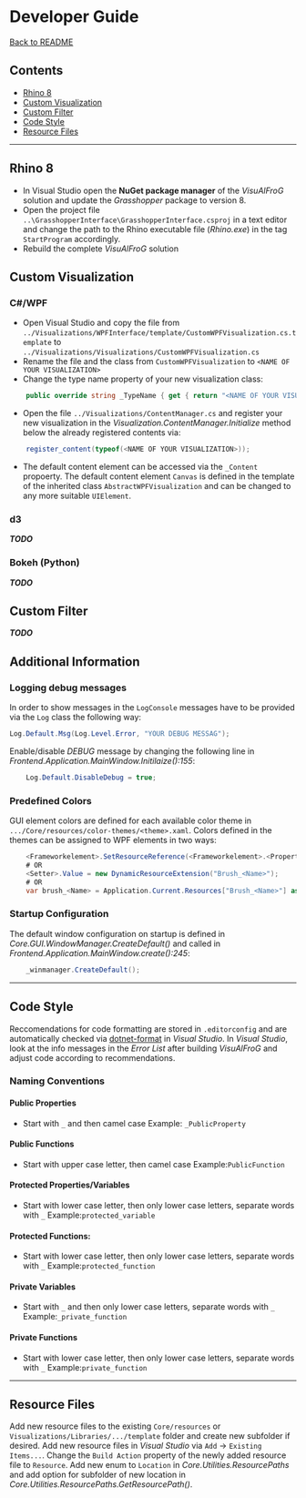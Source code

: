# Developer Guide

[Back to README](../README.md)

<!-- TOC -->

## Contents

- [Rhino 8](#rhino-8)
- [Custom Visualization](#custom-visualization)
- [Custom Filter](#custom-filter)
- [Code Style](#code-style)
- [Resource Files](#resource-files)

<!-- /TOC -->
-----


<!-- ###################################################################### -->
## Rhino 8

- In Visual Studio open the **NuGet package manager** of the *VisuAlFroG* solution and update the *Grasshopper* package to version 8.
- Open the project file `..\GrasshopperInterface\GrasshopperInterface.csproj` in a text editor and change the path to the Rhino executable file (*Rhino.exe*) in the tag `StartProgram` accordingly.
- Rebuild the complete *VisuAlFroG* solution


<!-- ###################################################################### -->
## Custom Visualization

### C#/WPF

- Open Visual Studio and copy the file from `../Visualizations/WPFInterface/template/CustomWPFVisualization.cs.template` to `../Visualizations/Visualizations/CustomWPFVisualization.cs`
- Rename the file and the class from `CustomWPFVisualization` to `<NAME OF YOUR VISUALIZATION>`
- Change the type name property of your new visualization class:
```C#
    public override string _TypeName { get { return "<NAME OF YOUR VISUALIZATION>"; } }
```
- Open the file `../Visualizations/ContentManager.cs` and register your new visualization in the *Visualization.ContentManager.Initialize* method below the already registered contents via:
```C#
    register_content(typeof(<NAME OF YOUR VISUALIZATION>));
```
- The default content element can be accessed via the `_Content` propoerty. The default content element `Canvas` is defined in the template of the inherited class `AbstractWPFVisualization` and can be changed to any more suitable `UIElement`.
        

### d3

***TODO***



### Bokeh (Python)

***TODO***



<!-- ###################################################################### -->
## Custom Filter

***TODO***




<!-- ###################################################################### -->
## Additional Information

### Logging debug messages
In order to show messages in the `LogConsole` messages have to be provided via the `Log` class the following way:
```C#
Log.Default.Msg(Log.Level.Error, "YOUR DEBUG MESSAG");
```
Enable/disable *DEBUG* message by changing the following line in *Frontend.Application.MainWindow.Initilaize():155*:
```C#
    Log.Default.DisableDebug = true;
```

### Predefined Colors
GUI element colors are defined for each available color theme in `.../Core/resources/color-themes/<theme>.xaml`. 
Colors defined in the themes can be assigned to WPF elements in two ways:
```C#
    <Frameworkelement>.SetResourceReference(<Frameworkelement>.<PropertyName>, "Brush_<Name>");
    # OR
    <Setter>.Value = new DynamicResourceExtension("Brush_<Name>");
    # OR
    var brush_<Name> = Application.Current.Resources["Brush_<Name>"] as SolidColorBrush;
```

### Startup Configuration
The default window configuration on startup is defined in *Core.GUI.WindowManager.CreateDefault()* and called in *Frontend.Application.MainWindow.create():245*:
```C#
    _winmanager.CreateDefault();
```


-----
<!-- ###################################################################### -->
## Code Style

Reccomendations for code formatting are stored in `.editorconfig` and are automatically checked via [dotnet-format](https://github.com/dotnet/format) in *Visual Studio*. 
In *Visual Studio*, look at the info messages in the *Error List* after building *VisuAlFroG* and adjust code according to recommendations.

### Naming Conventions

#### Public Properties
- Start with `_` and then camel case 
Example: `_PublicProperty`
#### Public Functions
- Start with upper case letter, then camel case 
Example:`PublicFunction`

#### Protected Properties/Variables
- Start with lower case letter, then only lower case letters, separate words with `_` 
Example:`protected_variable`
#### Protected Functions:
- Start with lower case letter, then only lower case letters, separate words with `_` 
Example:`protected_function`

#### Private Variables
- Start with `_` and then only lower case letters, separate words with `_` 
Example:`_private_function`
#### Private Functions
- Start with lower case letter, then only lower case letters, separate words with `_` 
Example:`private_function`


-----
<!-- ###################################################################### -->
## Resource Files

Add new resource files to the existing `Core/resources` or `Visualizations/Libraries/.../template` folder and create new subfolder if desired. 
Add new resource files in *Visual Studio* via `Add` -> `Existing Items...`. 
Change the `Build Action` property of the newly added resource file to `Resource`.
Add new enum to `Location` in *Core.Utilities.ResourcePaths* and add option for subfolder of new location in *Core.Utilities.ResourcePaths.GetResourcePath()*.


<!-- ###################################################################### -->
